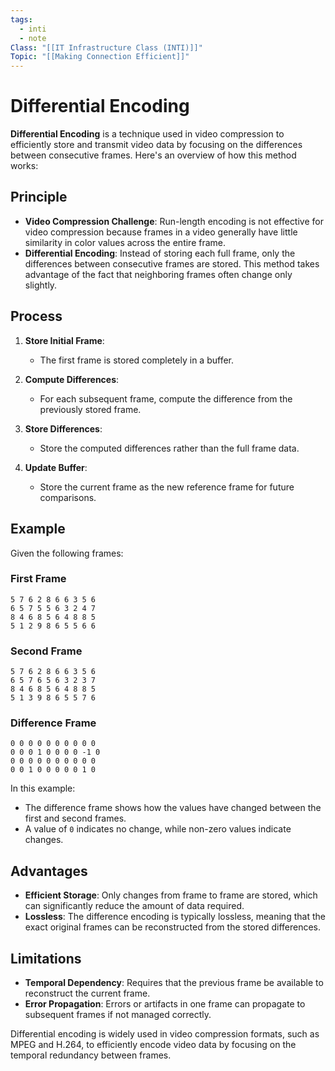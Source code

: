 ```yaml
---
tags:
  - inti
  - note
Class: "[[IT Infrastructure Class (INTI)]]"
Topic: "[[Making Connection Efficient]]"
---
```


# Differential Encoding

**Differential Encoding** is a technique used in video compression to efficiently store and transmit video data by focusing on the differences between consecutive frames. Here's an overview of how this method works:

## Principle

- **Video Compression Challenge**: Run-length encoding is not effective for video compression because frames in a video generally have little similarity in color values across the entire frame.
- **Differential Encoding**: Instead of storing each full frame, only the differences between consecutive frames are stored. This method takes advantage of the fact that neighboring frames often change only slightly.

## Process

1. **Store Initial Frame**:
   - The first frame is stored completely in a buffer.

2. **Compute Differences**:
   - For each subsequent frame, compute the difference from the previously stored frame.

3. **Store Differences**:
   - Store the computed differences rather than the full frame data.

4. **Update Buffer**:
   - Store the current frame as the new reference frame for future comparisons.

## Example

Given the following frames:

### First Frame

```
5 7 6 2 8 6 6 3 5 6
6 5 7 5 5 6 3 2 4 7
8 4 6 8 5 6 4 8 8 5
5 1 2 9 8 6 5 5 6 6
```

### Second Frame

```
5 7 6 2 8 6 6 3 5 6
6 5 7 6 5 6 3 2 3 7
8 4 6 8 5 6 4 8 8 5
5 1 3 9 8 6 5 5 7 6
```

### Difference Frame

```
0 0 0 0 0 0 0 0 0 0
0 0 0 1 0 0 0 0 -1 0
0 0 0 0 0 0 0 0 0 0
0 0 1 0 0 0 0 0 1 0
```

In this example:
- The difference frame shows how the values have changed between the first and second frames. 
- A value of `0` indicates no change, while non-zero values indicate changes.

## Advantages

- **Efficient Storage**: Only changes from frame to frame are stored, which can significantly reduce the amount of data required.
- **Lossless**: The difference encoding is typically lossless, meaning that the exact original frames can be reconstructed from the stored differences.

## Limitations

- **Temporal Dependency**: Requires that the previous frame be available to reconstruct the current frame.
- **Error Propagation**: Errors or artifacts in one frame can propagate to subsequent frames if not managed correctly.

Differential encoding is widely used in video compression formats, such as MPEG and H.264, to efficiently encode video data by focusing on the temporal redundancy between frames.
